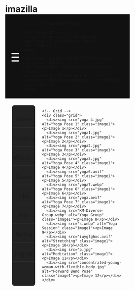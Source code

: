 # imazilla
<!DOCTYPE html>
<html lang="en">
<head>
  <meta charset="UTF-8" />
  <meta name="viewport" content="width=device-width, initial-scale=1" />
  <title>IMAZILLA Layout</title>
  <style>
    * {
      margin: 0;
      padding: 0;
      box-sizing: border-box;
    }

    body {
      background-color: black;
      font-family: Arial, sans-serif;
      color: white;
    }

    /* Top Navbar */
    .container {
      display: flex;
      align-items: center;
      gap: 10px;
      padding: 10px 20px;
      background-color: #111;
      box-shadow: 0 2px 5px rgba(255, 255, 255, 0.1);
      position: sticky;
      top: 0;
      z-index: 1000;
    }

    .d1 {
      display: grid;
      grid-template-rows: 7px 7px 7px;
      row-gap: 5px;
      height: 25px;
      width: 30px;
      justify-items: center;
      align-items: center;
      cursor: pointer;
    }

    .d10, .d11, .d12 {
      background-color: white;
      height: 4.5px;
      width: 25px;
      border-radius: 2px;
    }

    .logo {
      font-size: 24px;
      font-weight: bold;
      margin-right: auto;
      margin-left: 10px;
      color: white;
    }

    .d2 {
      flex-grow: 1;
      margin: 0 20px;
    }

    .input {
      width: 100%;
      padding: 8px 12px;
      font-size: 16px;
      border: 1px solid #ccc;
      border-radius: 8px;
      outline: none;
    }

    .input:focus {
      border-color: #007BFF;
    }

    .Create {
      border: solid grey 2px;
      background-color: grey;
      border-radius: 20px;
      width: 100px;
      height: 35px;
      color: white;
      font-weight: bold;
      display: flex;
      align-items: center;
      justify-content: center;
      margin: 0 20px;
      cursor: pointer;
      transition: background-color 0.3s;
    }

    .Create:hover {
      background-color: #555;
    }

    .bell {
      font-size: 24px;
      margin: 0 20px;
      cursor: pointer;
      transition: color 0.3s;
    }

    .bell:hover {
      color: #007BFF;
    }

    .d3 {
      width: 40px;
      height: 40px;
      border-radius: 50%;
      overflow: hidden;
      border: 2px solid #ccc;
      cursor: pointer;
    }

    .image {
      width: 100%;
      height: 100%;
      object-fit: cover;
      border-radius: 50%;
    }

    /* Main Content Layout */
    .main-content {
      display: flex;
      padding: 20px;
      gap: 20px;
    }

    /* Sidebar */
    .main1 {
      background-color: #222;
      border: solid white 2px;
      width: 250px;
      border-radius: 10px;
      padding: 20px 0;
      display: flex;
      flex-direction: column;
      align-items: center;
      gap: 10px;
      transition: background-color 0.3s, transform 0.3s;
    }

    .main1 div {
      width: 100%;
      padding: 15px 0;
      text-align: center;
      font-size: 18px;
      border-bottom: 1px solid #333;
      cursor: pointer;
      transition: background-color 0.3s, transform 0.3s;
    }

    .main1 div:hover {
      background-color: #333;
      transform: scale(1.05);
      border-radius: 10px;
    }

    /* Grid of Boxes */
    .grid {
      display: grid;
      grid-template-columns: repeat(auto-fit, minmax(250px, 1fr));
      gap: 20px;
      flex-grow: 1;
    }

    .grid div {
      background-color: #222;
      border: solid black 2px;
      border-radius: 10px;
      overflow: hidden;
      display: flex;
      flex-direction: column;
      align-items: center;
      transition: background-color 0.3s, transform 0.3s, box-shadow 0.3s;
    }

    .grid div:hover {
      background-color: #333;
      transform: scale(1.05);
      box-shadow: 0 4px 8px rgba(255, 255, 255, 0.2);
    }

    .image1 {
      height: 250px;
      width: 100%;
      object-fit: cover;
      transition: transform 0.3s ease;
    }

    .grid div:hover .image1 {
      transform: scale(1.1);
    }

    .grid p {
      margin: 10px 0;
      font-size: 16px;
    }

    /* Sidebar Hidden Class */
    .hidden-sidebar {
      display: none !important;
    }
  </style>
</head>
<body>

  <!-- Top Navbar -->
  <div class="container">
    <div class="d1" title="Toggle Sidebar">
      <div class="d10"></div>
      <div class="d11"></div>
      <div class="d12"></div>
    </div>

    <p class="logo">IMAZILLA</p>

    <div class="d2">
      <input type="search" id="gsearch" name="gsearch" placeholder="Search..." class="input">
    </div>

    <div class="Create" title="Click to Create New">+Create</div>
    <div class="bell" title="Notifications">🔔</div>
    <div class="d3" title="Your Profile">
      <img src="shivam's image.jpg" alt="profile" class="image">
    </div>
  </div>

  <!-- Main Content -->
  <div class="main-content">
    <!-- Sidebar -->
    <div class="main1">
      <div>Home</div>
      <div>Trending</div>
      <div>Wishlist</div>
      <div>Saved</div>
      <div>Like</div>
      <div>Buy</div>
      <div>Rating</div>
      <div>Logout</div>
    </div>

    <!-- Grid -->
    <div class="grid">
      <div><img src="yoga 4.jpg" alt="Yoga Pose 1" class="image1"><p>Image 1</p></div>
      <div><img src="yoga1.jpg" alt="Yoga Pose 2" class="image1"><p>Image 2</p></div>
      <div><img src="yoga2.jpg" alt="Yoga Pose 3" class="image1"><p>Image 3</p></div>
      <div><img src="yoga3.jpg" alt="Yoga Pose 4" class="image1"><p>Image 4</p></div>
      <div><img src="yoga6.avif" alt="Yoga Pose 5" class="image1"><p>Image 5</p></div>
      <div><img src="yoga7.webp" alt="Yoga Pose 6" class="image1"><p>Image 6</p></div>
      <div><img src="yoga.avif" alt="Yoga Pose 7" class="image1"><p>Image 7</p></div>
      <div><img src="KM-Diverse-Group.webp" alt="Yoga Group" class="image1"><p>Image 8</p></div>
      <div><img src="s.webp" alt="Yoga Session" class="image1"><p>Image 9</p></div>
      <div><img src="iuygfghxc.avif" alt="Stretching" class="image1"><p>Image 10</p></div>
      <div><img src="p.jpg" alt="Meditation" class="image1"><p>Image 11</p></div>
      <div><img src="concentrated-young-woman-with-flexible-body.jpg" alt="Forward Bend Pose" class="image1"><p>Image 12</p></div>
    </div>
  </div>

  <!-- JavaScript -->
  <script>
    // Toggle Sidebar
    const burgerMenu = document.querySelector('.d1');
    const sidebar = document.querySelector('.main1');

    burgerMenu.addEventListener('click', () => {
      sidebar.classList.toggle('hidden-sidebar');
    });

    // Search input
    const searchInput = document.querySelector('#gsearch');
    searchInput.addEventListener('input', (e) => {
      console.log('Searching for:', e.target.value);
    });

    // Create button
    const createButton = document.querySelector('.Create');
    createButton.addEventListener('click', () => {
      alert('Create button clicked!');
    });

    // Bell icon
    const bellIcon = document.querySelector('.bell');
    bellIcon.addEventListener('click', () => {
      alert('Notifications clicked!');
    });

    // Profile click
    const profile = document.querySelector('.d3');
    profile.addEventListener('click', () => {
      alert('Profile clicked!');
    });

    // Tooltips + click events on image cards
    const gridImages = document.querySelectorAll('.grid div');
    gridImages.forEach((card, index) => {
      card.setAttribute('title', `Click to view more about Image ${index + 1}`);
      card.addEventListener('click', () => {
        alert(`You clicked on Image ${index + 1}`);
      });
    });
  </script>

</body>
</html>

